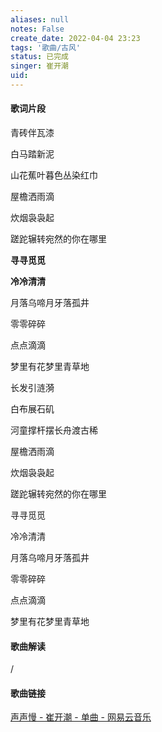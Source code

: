 ```yaml
---
aliases: null
notes: False
create_date: 2022-04-04 23:23
tags: '歌曲/古风'
status: 已完成 
singer: 崔开潮
uid: 
---
```


#### 歌词片段

青砖伴瓦漆

白马踏新泥

山花蕉叶暮色丛染红巾

屋檐洒雨滴

炊烟袅袅起

蹉跎辗转宛然的你在哪里

**寻寻觅觅**

**冷冷清清**

月落乌啼月牙落孤井

零零碎碎

点点滴滴

梦里有花梦里青草地

长发引涟漪

白布展石矶

河童撑杆摆长舟渡古稀

屋檐洒雨滴

炊烟袅袅起

蹉跎辗转宛然的你在哪里

寻寻觅觅

冷冷清清

月落乌啼月牙落孤井

零零碎碎

点点滴滴

梦里有花梦里青草地

#### 歌曲解读
/

#### 歌曲链接

[声声慢 - 崔开潮 - 单曲 - 网易云音乐](https://music.163.com/song?id=439139384&userid=84019341)





